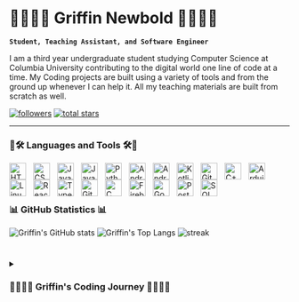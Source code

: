 # 👨🏼‍💻🤖 Griffin Newbold 🤖👨🏼‍💻

**`Student, Teaching Assistant, and Software Engineer`**

I am a third year undergraduate student studying Computer Science at Columbia University contributing to the digital world one line of code at a time. My Coding projects are built using a variety of tools and from the ground up whenever I can help it. All my teaching materials are built from scratch as well. 

   <p align="left">
      <a href="https://github.com/griffinnewbold?tab=followers">
         <img alt="followers" title="Follow me on Github" src="https://custom-icon-badges.demolab.com/github/followers/griffinnewbold?color=236ad3&labelColor=1155ba&style=for-the-badge&logo=person-add&label=Follow&logoColor=white"/></a>
      <a href="https://github.com/griffinnewbold?tab=repositories&sort=stargazers">
         <img alt="total stars" title="Total stars on GitHub" src="https://custom-icon-badges.demolab.com/github/stars/griffinnewbold?color=55960c&style=for-the-badge&labelColor=488207&logo=star"/></a>
   </p>

---

### 🧰🛠️ Languages and Tools 🛠️🧰
<img align="left" alt="HTML" width="30px" style="padding-right:10px;" src="https://cdn.jsdelivr.net/gh/devicons/devicon/icons/html5/html5-plain.svg" />

<img align="left" alt="CSS" width="30px" style="padding-right:10px;" src="https://cdn.jsdelivr.net/gh/devicons/devicon/icons/css3/css3-plain.svg" />

<img align="left" alt="JavaScript" width="30px" style="padding-right:10px;" src="https://cdn.jsdelivr.net/gh/devicons/devicon/icons/javascript/javascript-plain.svg" />

<img align="left" alt="Java" width="30px" style="padding-right:10px;" src="https://cdn.jsdelivr.net/gh/devicons/devicon/icons/java/java-original.svg"/>

<img align="left" alt="Python" width="30px" style="padding-right:10px;" src="https://cdn.jsdelivr.net/gh/devicons/devicon/icons/python/python-plain.svg" />

<img align="left" alt="Android" width="30px" style="padding-right:10px;" src="https://cdn.jsdelivr.net/gh/devicons/devicon/icons/android/android-original.svg"/>

<img align="left" alt="Android Studio" width="30px" style="padding-right:10px;" src="https://cdn.jsdelivr.net/gh/devicons/devicon/icons/androidstudio/androidstudio-original.svg"/>

<img align="left" alt="Kotlin" width="30px" style="padding-right:10px;" src="https://cdn.jsdelivr.net/gh/devicons/devicon/icons/kotlin/kotlin-original.svg"/>

<img align="left" alt="GitHub" width="30px" style="padding-right:10px;" src="https://cdn.jsdelivr.net/gh/devicons/devicon/icons/github/github-original.svg" color="white"/>

<img align="left" alt="C++" width="30px" style="padding-right:10px;" src="https://cdn.jsdelivr.net/gh/devicons/devicon/icons/cplusplus/cplusplus-line.svg" />

<img align="left" alt="Arduino" width="30px" style="padding-right:10px;" src="https://cdn.jsdelivr.net/gh/devicons/devicon/icons/arduino/arduino-original.svg"/>

<img align="left" alt="Linux" width="30px" style="padding-right:10px;" src="https://cdn.jsdelivr.net/gh/devicons/devicon/icons/linux/linux-original.svg" />

<img align="left" alt="React" width="30px" style="padding-right:10px;" src="https://cdn.jsdelivr.net/gh/devicons/devicon/icons/react/react-original.svg" />

<img align="left" alt="TypeScript" width="30px" style="padding-right:10px;" src="https://cdn.jsdelivr.net/gh/devicons/devicon/icons/typescript/typescript-plain.svg" />

<img align="left" alt="Git" width="30px" style="padding-right:10px;" src="https://cdn.jsdelivr.net/gh/devicons/devicon/icons/git/git-original.svg" />

<img align="left" alt="C" width="30px" style="padding-right:10px;" src="https://cdn.jsdelivr.net/gh/devicons/devicon/icons/c/c-original.svg"/>

<img align="left" alt="Firebase" width="30px" style="padding-right:10px;" src="https://cdn.jsdelivr.net/gh/devicons/devicon/icons/firebase/firebase-plain.svg"/>

<img align="left" alt="Google Cloud" width="30px" style="padding-right:10px;" src="https://cdn.jsdelivr.net/gh/devicons/devicon/icons/googlecloud/googlecloud-original.svg"/>

<img align="left" alt="PostgreSQL" width="30px" style="padding-right:10px;" src="https://cdn.jsdelivr.net/gh/devicons/devicon/icons/postgresql/postgresql-original.svg"/>

<img align="left" alt="SQLAlchemy" width="30px" style="padding-right:10px;" src="https://cdn.jsdelivr.net/gh/devicons/devicon/icons/sqlalchemy/sqlalchemy-original.svg"/>

<br />
<br>

#

### 📊 GitHub Statistics 📊

![Griffin's GitHub stats](https://github-readme-stats.vercel.app/api?username=griffinnewbold&show_icons=true&theme=cobalt)
![Griffin's Top Langs](https://github-readme-stats.vercel.app/api/top-langs?username=griffinnewbold&show_icons=true&locale=en&layout=compact&theme=cobalt)
![streak](https://github-readme-streak-stats.herokuapp.com/?user=griffinnewbold&&theme=cobalt)

#

<details>
 <summary><h3> 👨🏼‍💻🤖 Griffin's Coding Journey 🤖👨🏼‍💻 </h3></summary>
    I started programming in high school, starting with HTML, CSS, and JavaScript and ending with Java from there I was hooked. I took all possible coding courses in my high school and a solid percentage of the ones offered at my local community college prior to enrolling as an engineering student at Columbia University and there I continue my programming journey as well as develop personal projects on the side whenever I have free time between my teaching and my studies along with my other hobbies.

![MasterHead](https://developers.giphy.com/branch/master/static/api-512d36c09662682717108a38bbb5c57d.gif)

